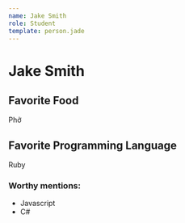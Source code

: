 ```yaml
---
name: Jake Smith
role: Student
template: person.jade
---
```


Jake Smith
=======

## Favorite Food

Phở

## Favorite Programming Language

Ruby

### Worthy mentions:
- Javascript
- C#


